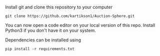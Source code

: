 Install git and clone this repository to your computer
```
git clone https://github.com/kartikson1/Auction-Sphere.git
```
You can now open a code editor on your local version of this repo.
Install Python3 if you don't have it on your system.

Dependencies can be installed using

```
pip install -r requirements.txt
```
